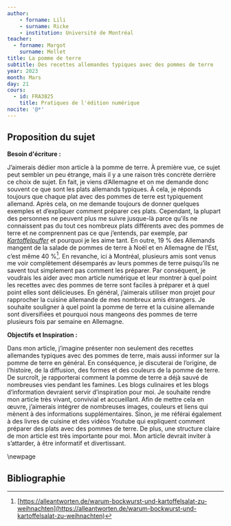 ```yaml
--- 
author: 
    - forname: Lili
    - surname: Ricke
    - institution: Université de Montréal
teacher: 
  - forname: Margot
    surname: Mellet
title: La pomme de terre
subtitle: Des recettes allemandes typiques avec des pommes de terre
year: 2023
month: Mars
day: 21
cours:
  - id: FRA3825
    title: Pratiques de l'édition numérique
nocite: '@*'
---
```


## Proposition du sujet

**Besoin d'écriture  :**

J’aimerais dédier mon article à la pomme de terre. À première vue, ce sujet peut sembler un peu étrange, mais il y a une raison très concrète derrière ce choix de sujet. En fait, je viens d’Allemagne et on me demande donc souvent ce que sont les plats allemands typiques. À cela, je réponds toujours que chaque plat avec des pommes de terre est typiquement allemand. Après cela, on me demande toujours de donner quelques exemples et d’expliquer comment préparer ces plats. Cependant, la plupart des personnes ne peuvent plus me suivre jusque-là parce qu’ils ne connaissent pas du tout ces nombreux plats différents avec des pommes de terre et ne comprennent pas ce que j’entends, par exemple, par [*Kartoffelpuffer*](https://fr.wikipedia.org/wiki/Galette_de_pommes_de_terre) et pourquoi je les aime tant. En outre, 19  % des Allemands mangent de la salade de pommes de terre à Noël et en Allemagne de l’Est, c’est même 40  %[^1]. En revanche, ici à Montréal, plusieurs amis sont venus me voir complètement désemparés av leurs pommes de terre puisqu’ils ne savent tout simplement pas comment les préparer. Par conséquent, je voudrais les aider avec mon article numérique et leur montrer à quel point les recettes avec des pommes de terre sont faciles à préparer et à quel point elles sont délicieuses. En général, j’aimerais utiliser mon projet pour rapprocher la cuisine allemande de mes nombreux amis étrangers. Je souhaite souligner à quel point la pomme de terre et la cuisine allemande sont diversifiées et pourquoi nous mangeons des pommes de terre plusieurs fois par semaine en Allemagne.

**Objectifs et Inspiration  :**

Dans mon article, j’imagine présenter non seulement des recettes allemandes typiques avec des pommes de terre, mais aussi informer sur la pomme de terre en général. En conséquence, je discuterai de l’origine, de l’histoire, de la diffusion, des formes et des couleurs de la pomme de terre. De surcroît, je rapporterai comment la pomme de terre a déjà sauvé de nombreuses vies pendant les famines. Les blogs culinaires et les blogs d’information devraient servir d’inspiration pour moi. Je souhaite rendre mon article très vivant, convivial et accueillant. Afin de mettre cela en œuvre, j’aimerais intégrer de nombreuses images, couleurs et liens qui mènent à des informations supplémentaires. Sinon, je me référai également à des livres de cuisine et des vidéos Youtube qui expliquent comment préparer des plats avec des pommes de terre. De plus, une structure claire de mon article est très importante pour moi. Mon article devrait inviter à s’attarder, à être informatif et divertissant.

[^1]: [https://alleantworten.de/warum-bockwurst-und-kartoffelsalat-zu-weihnachten](https://alleantworten.de/warum-bockwurst-und-kartoffelsalat-zu-weihnachten)

\newpage

## Bibliographie

